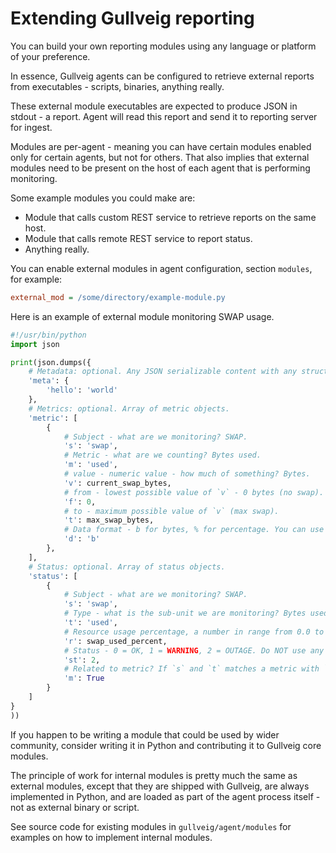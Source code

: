 # Extending Gullveig reporting

You can build your own reporting modules using any language or platform of your preference.

In essence, Gullveig agents can be configured to retrieve external reports from executables - scripts, binaries, anything really.

These external module executables are expected to produce JSON in stdout - a report. Agent will read this report and send it to reporting server for ingest.

Modules are per-agent - meaning you can have certain modules enabled only for certain agents, but not for others. That also implies that external modules need to be present on the host of each agent that is performing monitoring.

Some example modules you could make are:

- Module that calls custom REST service to retrieve reports on the same host.
- Module that calls remote REST service to report status.
- Anything really.

You can enable external modules in agent configuration, section `modules`, for example:

```ini
external_mod = /some/directory/example-module.py
```

Here is an example of external module monitoring SWAP usage.

```python
#!/usr/bin/python
import json

print(json.dumps({
    # Metadata: optional. Any JSON serializable content with any structure.
    'meta': {
        'hello': 'world'
    },
    # Metrics: optional. Array of metric objects.
    'metric': [
        {
            # Subject - what are we monitoring? SWAP.
            's': 'swap',
            # Metric - what are we counting? Bytes used.
            'm': 'used',
            # value - numeric value - how much of something? Bytes.
            'v': current_swap_bytes,
            # from - lowest possible value of `v` - 0 bytes (no swap).
            'f': 0,
            # to - maximum possible value of `v` (max swap). 
            't': max_swap_bytes,
            # Data format - b for bytes, % for percentage. You can use any unit here, will be shown in the UI as-is.
            'd': 'b'
        },
    ],
    # Status: optional. Array of status objects.
    'status': [
        {
            # Subject - what are we monitoring? SWAP.
            's': 'swap',
            # Type - what is the sub-unit we are monitoring? Bytes used.
            't': 'used',
            # Resource usage percentage, a number in range from 0.0 to 100.0. None/null if there is no countable resource for this status.
            'r': swap_used_percent,
            # Status - 0 = OK, 1 = WARNING, 2 = OUTAGE. Do NOT use any other values!
            'st': 2,
            # Related to metric? If `s` and `t` matches a metric with `s` and `m` keys.
            'm': True
        }
    ]
}
))
```

If you happen to be writing a module that could be used by wider community, consider writing it in Python and contributing it to Gullveig core modules.

The principle of work for internal modules is pretty much the same as external modules, except that they are shipped with Gullveig, are always implemented in Python, and are loaded as part of the agent process itself - not as external binary or script.

See source code for existing modules in `gullveig/agent/modules` for examples on how to implement internal modules.
